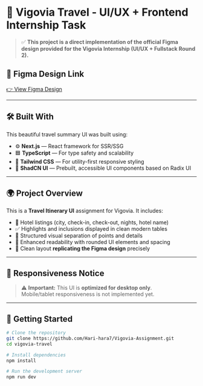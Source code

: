 # 🎨 Vigovia Travel - UI/UX + Frontend Internship Task

> ✅ **This project is a direct implementation of the official Figma design provided for the Vigovia Internship (UI/UX + Fullstack Round 2).**

## 🔗 Figma Design Link  
[👉 View Figma Design](https://www.figma.com/design/Nut2Vgxzc8HaD2pCiisWED/Round-2---Fullstack--UIUX----Task-Phase?m=auto&t=aKxRZSztHfYzCGLa-6)

---

## 🛠️ Built With

This beautiful travel summary UI was built using:

- ⚙️ **Next.js** — React framework for SSR/SSG
- 🟦 **TypeScript** — For type safety and scalability
- 🎨 **Tailwind CSS** — For utility-first responsive styling
- 🧩 **ShadCN UI** — Prebuilt, accessible UI components based on Radix UI

---

## 🌍 Project Overview

This is a **Travel Itinerary UI** assignment for Vigovia. It includes:

- 🏨 Hotel listings (city, check-in, check-out, nights, hotel name)
- ✅ Highlights and inclusions displayed in clean modern tables
- 💎 Structured visual separation of points and details
- 🧾 Enhanced readability with rounded UI elements and spacing
- 🎯 Clean layout **replicating the Figma design** precisely

---

## 🚧 Responsiveness Notice

> ⚠️ **Important:** This UI is **optimized for desktop only**.  
> Mobile/tablet responsiveness is not implemented yet.

---

## 🚀 Getting Started

```bash
# Clone the repository
git clone https://github.com/Hari-hara7/Vigovia-Assignment.git
cd vigovia-travel

# Install dependencies
npm install

# Run the development server
npm run dev
